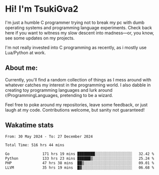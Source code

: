 # Hi! I'm TsukiGva2

I'm just a humble C programmer trying not to break my pc with dumb operating systems and programming language experiments. Check back here if you want to witness my slow descent into madness—or, you know, see some updates on my projects.

I'm not really invested into C programming as recently, as i mostly use Lua/Python at work.

## About me:

Currently, you'll find a random collection of things as I mess around with whatever catches my interest in the programming world. I also dabble in creating toy programming languages and lurk around r/ProgrammingLanguages, pretending to be a wizard.

Feel free to poke around my repositories, leave some feedback, or just laugh at my code. Contributions welcome, but sanity not guaranteed!

## Wakatime stats
<!--START_SECTION:waka-->

```txt
From: 30 May 2024 - To: 27 December 2024

Total Time: 516 hrs 44 mins

Go               171 hrs 19 mins ████████░░░░░░░░░░░░░░░░░   32.42 %
Python           133 hrs 23 mins ██████▒░░░░░░░░░░░░░░░░░░   25.24 %
PHP              47 hrs 38 mins  ██▒░░░░░░░░░░░░░░░░░░░░░░   09.01 %
LLVM             35 hrs 19 mins  █▓░░░░░░░░░░░░░░░░░░░░░░░   06.68 %
```

<!--END_SECTION:waka-->

